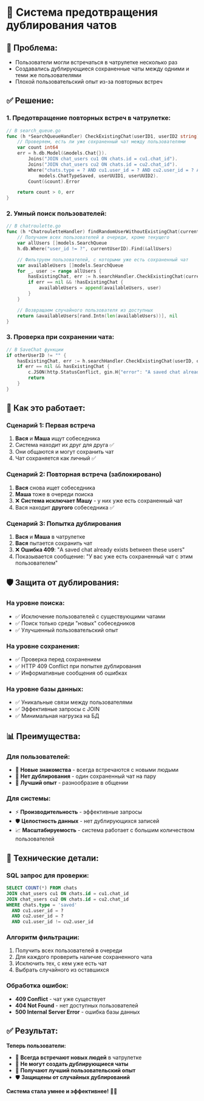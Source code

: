 # 🚫 Система предотвращения дублирования чатов

## 🎯 **Проблема:**
- Пользователи могли встречаться в чатрулетке несколько раз
- Создавались дублирующиеся сохраненные чаты между одними и теми же пользователями
- Плохой пользовательский опыт из-за повторных встреч

## ✅ **Решение:**

### **1. Предотвращение повторных встреч в чатрулетке:**
```go
// В search_queue.go
func (h *SearchQueueHandler) CheckExistingChat(userID1, userID2 string) (bool, error) {
    // Проверяем, есть ли уже сохраненный чат между пользователями
    var count int64
    err = h.db.Model(&models.Chat{}).
        Joins("JOIN chat_users cu1 ON chats.id = cu1.chat_id").
        Joins("JOIN chat_users cu2 ON chats.id = cu2.chat_id").
        Where("chats.type = ? AND cu1.user_id = ? AND cu2.user_id = ? AND cu1.user_id != cu2.user_id", 
            models.ChatTypeSaved, userUUID1, userUUID2).
        Count(&count).Error

    return count > 0, err
}
```

### **2. Умный поиск пользователей:**
```go
// В chatroulette.go
func (h *ChatrouletteHandler) findRandomUserWithoutExistingChat(currentUserID string) (*models.SearchQueue, error) {
    // Получаем всех пользователей в очереди, кроме текущего
    var allUsers []models.SearchQueue
    h.db.Where("user_id != ?", currentUserID).Find(&allUsers)

    // Фильтруем пользователей, с которыми уже есть сохраненный чат
    var availableUsers []models.SearchQueue
    for _, user := range allUsers {
        hasExistingChat, err := h.searchHandler.CheckExistingChat(currentUserID, user.UserID.String())
        if err == nil && !hasExistingChat {
            availableUsers = append(availableUsers, user)
        }
    }

    // Возвращаем случайного пользователя из доступных
    return &availableUsers[rand.Intn(len(availableUsers))], nil
}
```

### **3. Проверка при сохранении чата:**
```go
// В SaveChat функции
if otherUserID != "" {
    hasExistingChat, err := h.searchHandler.CheckExistingChat(userID, otherUserID)
    if err == nil && hasExistingChat {
        c.JSON(http.StatusConflict, gin.H{"error": "A saved chat already exists between these users"})
        return
    }
}
```

## 🔄 **Как это работает:**

### **Сценарий 1: Первая встреча**
1. **Вася** и **Маша** ищут собеседника
2. Система находит их друг для друга ✅
3. Они общаются и могут сохранить чат
4. Чат сохраняется как личный ✅

### **Сценарий 2: Повторная встреча (заблокировано)**
1. **Вася** снова ищет собеседника
2. **Маша** тоже в очереди поиска
3. ❌ **Система исключает Машу** - у них уже есть сохраненный чат
4. Вася находит **другого** собеседника ✅

### **Сценарий 3: Попытка дублирования**
1. **Вася** и **Маша** в чатрулетке
2. **Вася** пытается сохранить чат
3. ❌ **Ошибка 409**: "A saved chat already exists between these users"
4. Показывается сообщение: "У вас уже есть сохраненный чат с этим пользователем"

## 🛡️ **Защита от дублирования:**

### **На уровне поиска:**
- ✅ Исключение пользователей с существующими чатами
- ✅ Поиск только среди "новых" собеседников
- ✅ Улучшенный пользовательский опыт

### **На уровне сохранения:**
- ✅ Проверка перед сохранением
- ✅ HTTP 409 Conflict при попытке дублирования
- ✅ Информативные сообщения об ошибках

### **На уровне базы данных:**
- ✅ Уникальные связи между пользователями
- ✅ Эффективные запросы с JOIN
- ✅ Минимальная нагрузка на БД

## 📊 **Преимущества:**

### **Для пользователей:**
- 🎯 **Новые знакомства** - всегда встречаются с новыми людьми
- 💾 **Нет дублирования** - один сохраненный чат на пару
- 🚀 **Лучший опыт** - разнообразие в общении

### **Для системы:**
- ⚡ **Производительность** - эффективные запросы
- 🛡️ **Целостность данных** - нет дублирующихся записей
- 📈 **Масштабируемость** - система работает с большим количеством пользователей

## 🔧 **Технические детали:**

### **SQL запрос для проверки:**
```sql
SELECT COUNT(*) FROM chats 
JOIN chat_users cu1 ON chats.id = cu1.chat_id
JOIN chat_users cu2 ON chats.id = cu2.chat_id
WHERE chats.type = 'saved' 
  AND cu1.user_id = ? 
  AND cu2.user_id = ? 
  AND cu1.user_id != cu2.user_id
```

### **Алгоритм фильтрации:**
1. Получить всех пользователей в очереди
2. Для каждого проверить наличие сохраненного чата
3. Исключить тех, с кем уже есть чат
4. Выбрать случайного из оставшихся

### **Обработка ошибок:**
- **409 Conflict** - чат уже существует
- **404 Not Found** - нет доступных пользователей
- **500 Internal Server Error** - ошибка базы данных

## ✅ **Результат:**

**Теперь пользователи:**
- 🎯 **Всегда встречают новых людей** в чатрулетке
- 💾 **Не могут создать дублирующиеся чаты**
- 🚀 **Получают лучший пользовательский опыт**
- 🛡️ **Защищены от случайных дублирований**

**Система стала умнее и эффективнее!** 🧠✨

